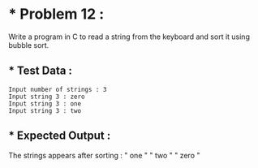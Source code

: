 # * Problem 12 :

Write a program in C to read a string from the keyboard and sort it using bubble sort.

## * Test Data :

    Input number of strings : 3
    Input string 3 : zero
    Input string 3 : one
    Input string 3 : two

## * Expected Output :

The strings appears after sorting : " one "  " two "  " zero "